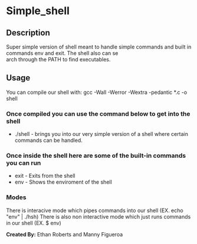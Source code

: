 # Simple_shell

## Description
Super simple version of shell meant to handle simple commands and built in commands env and exit. The shell also can se\
arch through the PATH to find executables.

## Usage
You can compile our shell with:
gcc -Wall -Werror -Wextra -pedantic *.c -o shell

### Once compiled you can use the command below to get into the shell
* ./shell - brings you into our very simple version of a shell where certain commands can be handled.
### Once inside the shell here are some of the built-in commands you can run
* exit - Exits from the shell
* env - Shows the enviroment of the shell

### Modes
There is interacive mode which pipes commands into our shell (EX. echo "env" | ./hsh)
There is also non interactive mode which just runs commands in our shell (EX. $ env)

**Created By:**
Ethan Roberts and Manny Figueroa